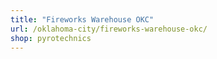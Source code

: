 ```yaml
---
title: "Fireworks Warehouse OKC"
url: /oklahoma-city/fireworks-warehouse-okc/
shop: pyrotechnics
---
```

